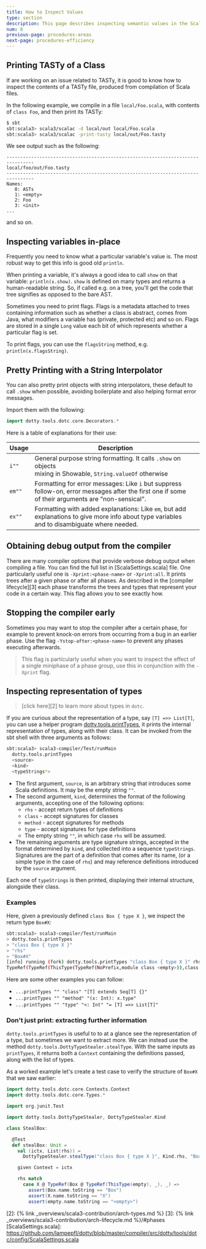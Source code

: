 ```yaml
---
title: How to Inspect Values
type: section
description: This page describes inspecting semantic values in the Scala 3 compiler.
num: 8
previous-page: procedures-areas
next-page: procedures-efficiency
---
```


## Printing TASTy of a Class

If are working on an issue related to TASTy, it is good to know how to inspect
the contents of a TASTy file, produced from compilation of Scala files.

In the following example, we compile in a file `local/Foo.scala`, with contents
of `class Foo`, and then print its TASTy:

```bash
$ sbt
sbt:scala3> scala3/scalac -d local/out local/Foo.scala
sbt:scala3> scala3/scalac -print-tasty local/out/Foo.tasty
```
We see output such as the following:

```
--------------------------------------------------------------------------------
local/foo/out/Foo.tasty
--------------------------------------------------------------------------------
Names:
   0: ASTs
   1: <empty>
   2: Foo
   3: <init>
...
```
and so on.

## Inspecting variables in-place

Frequently you need to know what a particular variable's value is. The most robust way to get this info is good old `println`.

When printing a variable, it's always a good idea to call `show` on that variable: `println(x.show)`. `show` is defined on many types and returns a human-readable string. So, if called e.g. on a tree, you'll get the code that tree signifies as opposed to the bare AST.

Sometimes you need to print flags. Flags is a metadata attached to trees containing information such as whether a class is abstract, comes from Java, what modifiers a variable has (private, protected etc) and so on. Flags are stored in a single `Long` value each bit of which represents whether a particular flag is set.

To print flags, you can use the `flagsString` method, e.g. `println(x.flagsString)`.

## Pretty Printing with a String Interpolator

You can also pretty print objects with string interpolators,
these default to call `.show` when possible, avoiding boilerplate
and also helping format error messages.

Import them with the following:

```scala
import dotty.tools.dotc.core.Decorators.*
```

Here is a table of explanations for their use:

| Usage  | Description                       |
|--------|-----------------------------------|
|`i""`   | General purpose string formatting. It calls `.show` on objects <br/> mixing in Showable, `String.valueOf` otherwise |
|`em""`  | Formatting for error messages: Like `i` but suppress <br/>follow-on, error messages after the first one if some <br/>of their arguments are "non-sensical". |
|`ex""`  | Formatting with added explanations: Like `em`, but add <br/>explanations to give more info about type variables<br/>and to disambiguate where needed. |


## Obtaining debug output from the compiler

There are many compiler options that provide verbose debug output when compiling a file.
You can find the full list in [ScalaSettings.scala] file. One particularly useful one
is `-Xprint:<phase-name>` or `-Xprint:all`. It prints trees after a given phase or after
all phases. As described in the [compiler lifecycle][3] each phase transforms the trees
and types that represent your code in a certain way. This flag allows you to see exactly how.

## Stopping the compiler early
Sometimes you may want to stop the compiler after a certain phase, for example to prevent
knock-on errors from occurring from a bug in an earlier phase. Use the flag
`-Ystop-after:<phase-name>` to prevent any phases executing afterwards.

> This flag is particularly useful when you want to inspect the effect of a single miniphase
> of a phase group, use this in conjunction with the `-Xprint` flag.

## Inspecting representation of types

> [click here][2] to learn more about types in `dotc`.

If you are curious about the representation of a type, say `[T] =>> List[T]`,
you can use a helper program [dotty.tools.printTypes][1],
it prints the internal representation of types, along with their class. It can be
invoked from the sbt shell with three arguments as follows:
```bash
sbt:scala3> scala3-compiler/Test/runMain
  dotty.tools.printTypes
  <source>
  <kind>
  <typeStrings*>
```

- The first argument, `source`, is an arbitrary string that introduces some Scala definitions.
It may be the empty string `""`.
- The second argument, `kind`, determines the format of the following arguments,
accepting one of the following options:
  - `rhs` - accept return types of definitions
  - `class` - accept signatures for classes
  - `method` - accept signatures for methods
  - `type` - accept signatures for type definitions
  - The empty string `""`, in which case `rhs` will be assumed.
- The remaining arguments are type signature strings, accepted in the format determined by
`kind`, and collected into a sequence `typeStrings`. Signatures are the part of a definition
that comes after its name, (or a simple type in the case of `rhs`) and may reference
definitions introduced by the `source` argument.

Each one of `typeStrings` is then printed, displaying their internal structure, alongside their class.

### Examples

Here, given a previously defined `class Box { type X }`, we inspect the return type `Box#X`:
```bash
sbt:scala3> scala3-compiler/Test/runMain
> dotty.tools.printTypes
> "class Box { type X }"
> "rhs"
> "Box#X"
[info] running (fork) dotty.tools.printTypes "class Box { type X }" rhs Box#X
TypeRef(TypeRef(ThisType(TypeRef(NoPrefix,module class <empty>)),class Box),type X) [class dotty.tools.dotc.core.Types$CachedTypeRef]
```

Here are some other examples you can follow:
- `...printTypes "" "class" "[T] extends Seq[T] {}"`
- `...printTypes "" "method" "(x: Int): x.type"`
- `...printTypes "" "type" "<: Int" "= [T] =>> List[T]"`

### Don't just print: extracting further information

`dotty.tools.printTypes` is useful to to at a glance see the representation
of a type, but sometimes we want to extract more. We can instead use the
method `dotty.tools.DottyTypeStealer.stealType`. With the same inputs as `printTypes`,
it returns both a `Context` containing the definitions passed, along with the list of types.

As a worked example let's create a test case to verify the structure of `Box#X` that we saw earlier:
```scala
import dotty.tools.dotc.core.Contexts.Context
import dotty.tools.dotc.core.Types.*

import org.junit.Test

import dotty.tools.DottyTypeStealer, DottyTypeStealer.Kind

class StealBox:

  @Test
  def stealBox: Unit =
    val (ictx, List(rhs)) =
      DottyTypeStealer.stealType("class Box { type X }", Kind.rhs, "Box#X")

    given Context = ictx

    rhs match
      case X @ TypeRef(Box @ TypeRef(ThisType(empty), _), _) =>
        assert(Box.name.toString == "Box")
        assert(X.name.toString == "X")
        assert(empty.name.toString == "<empty>")
```

[1]: https://github.com/lampepfl/dotty/blob/master/compiler/test/dotty/tools/DottyTypeStealer.scala
[2]: {% link _overviews/scala3-contribution/arch-types.md %}
[3]: {% link _overviews/scala3-contribution/arch-lifecycle.md %}/#phases
[ScalaSettings.scala]: https://github.com/lampepfl/dotty/blob/master/compiler/src/dotty/tools/dotc/config/ScalaSettings.scala
